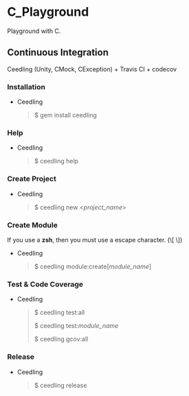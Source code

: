 # C\_Playground

Playground with C.

## Continuous Integration

Ceedling (Unity, CMock, CException) + Travis CI + codecov

### Installation

- Ceedling
  > $ gem install ceedling

### Help

- Ceedling
  > $ ceedling help

### Create Project

- Ceedling
  > $ ceedling new <*project_name*>

### Create Module

If you use a **zsh**, then you must use a escape character. (\\[ \\])

- Ceedling
  > $ ceedling module:create[*module_name*]

### Test & Code Coverage

- Ceedling
  > $ ceedling test:all
  >
  > $ ceedling test:*module_name*
  >
  > $ ceedling gcov:all

### Release

- Ceedling
  > $ ceedling release

